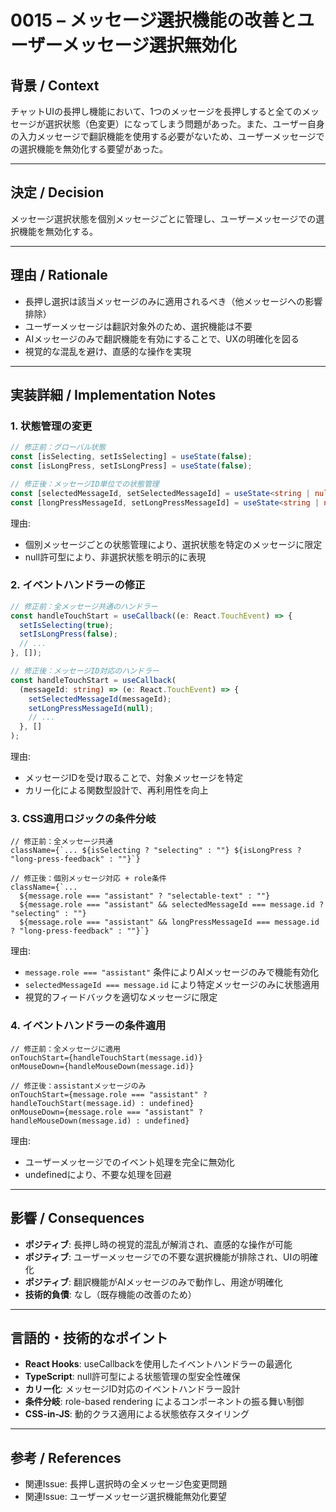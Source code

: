 # 0015 – メッセージ選択機能の改善とユーザーメッセージ選択無効化

## 背景 / Context

チャットUIの長押し機能において、1つのメッセージを長押しすると全てのメッセージが選択状態（色変更）になってしまう問題があった。また、ユーザー自身の入力メッセージで翻訳機能を使用する必要がないため、ユーザーメッセージでの選択機能を無効化する要望があった。

---

## 決定 / Decision

メッセージ選択状態を個別メッセージごとに管理し、ユーザーメッセージでの選択機能を無効化する。

---

## 理由 / Rationale

- 長押し選択は該当メッセージのみに適用されるべき（他メッセージへの影響排除）
- ユーザーメッセージは翻訳対象外のため、選択機能は不要
- AIメッセージのみで翻訳機能を有効にすることで、UXの明確化を図る
- 視覚的な混乱を避け、直感的な操作を実現

---

## 実装詳細 / Implementation Notes

### 1. 状態管理の変更

```ts
// 修正前：グローバル状態
const [isSelecting, setIsSelecting] = useState(false);
const [isLongPress, setIsLongPress] = useState(false);

// 修正後：メッセージID単位での状態管理
const [selectedMessageId, setSelectedMessageId] = useState<string | null>(null);
const [longPressMessageId, setLongPressMessageId] = useState<string | null>(null);
```

理由:
- 個別メッセージごとの状態管理により、選択状態を特定のメッセージに限定
- null許可型により、非選択状態を明示的に表現

### 2. イベントハンドラーの修正

```ts
// 修正前：全メッセージ共通のハンドラー
const handleTouchStart = useCallback((e: React.TouchEvent) => {
  setIsSelecting(true);
  setIsLongPress(false);
  // ...
}, []);

// 修正後：メッセージID対応のハンドラー
const handleTouchStart = useCallback(
  (messageId: string) => (e: React.TouchEvent) => {
    setSelectedMessageId(messageId);
    setLongPressMessageId(null);
    // ...
  }, []
);
```

理由:
- メッセージIDを受け取ることで、対象メッセージを特定
- カリー化による関数型設計で、再利用性を向上

### 3. CSS適用ロジックの条件分岐

```tsx
// 修正前：全メッセージ共通
className={`... ${isSelecting ? "selecting" : ""} ${isLongPress ? "long-press-feedback" : ""}`}

// 修正後：個別メッセージ対応 + role条件
className={`... 
  ${message.role === "assistant" ? "selectable-text" : ""} 
  ${message.role === "assistant" && selectedMessageId === message.id ? "selecting" : ""} 
  ${message.role === "assistant" && longPressMessageId === message.id ? "long-press-feedback" : ""}`}
```

理由:
- `message.role === "assistant"` 条件によりAIメッセージのみで機能有効化
- `selectedMessageId === message.id` により特定メッセージのみに状態適用
- 視覚的フィードバックを適切なメッセージに限定

### 4. イベントハンドラーの条件適用

```tsx
// 修正前：全メッセージに適用
onTouchStart={handleTouchStart(message.id)}
onMouseDown={handleMouseDown(message.id)}

// 修正後：assistantメッセージのみ
onTouchStart={message.role === "assistant" ? handleTouchStart(message.id) : undefined}
onMouseDown={message.role === "assistant" ? handleMouseDown(message.id) : undefined}
```

理由:
- ユーザーメッセージでのイベント処理を完全に無効化
- undefinedにより、不要な処理を回避

---

## 影響 / Consequences

- **ポジティブ**: 長押し時の視覚的混乱が解消され、直感的な操作が可能
- **ポジティブ**: ユーザーメッセージでの不要な選択機能が排除され、UIの明確化
- **ポジティブ**: 翻訳機能がAIメッセージのみで動作し、用途が明確化
- **技術的負債**: なし（既存機能の改善のため）

---

## 言語的・技術的なポイント

- **React Hooks**: useCallbackを使用したイベントハンドラーの最適化
- **TypeScript**: null許可型による状態管理の型安全性確保
- **カリー化**: メッセージID対応のイベントハンドラー設計
- **条件分岐**: role-based rendering によるコンポーネントの振る舞い制御
- **CSS-in-JS**: 動的クラス適用による状態依存スタイリング

---

## 参考 / References

- 関連Issue: 長押し選択時の全メッセージ色変更問題
- 関連Issue: ユーザーメッセージ選択機能無効化要望